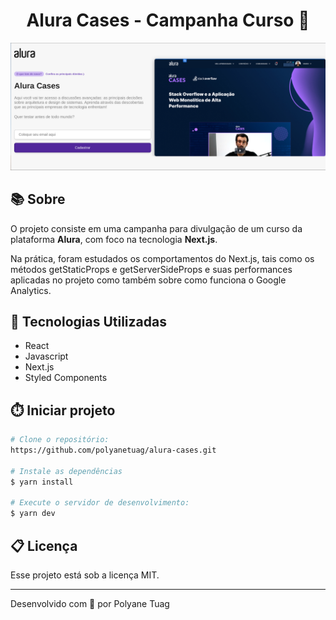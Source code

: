 <h1 align="center">Alura Cases - Campanha Curso 📓 </h1>

<div align="center">
    <img width='800' src="public/images/demoPage.png">
</div>

## 📚 Sobre
O projeto consiste em uma campanha para divulgação de um curso da plataforma **Alura**, com foco na tecnologia **Next.js**.

Na prática, foram estudados os comportamentos do Next.js, tais como os métodos getStaticProps e getServerSideProps e suas performances aplicadas no projeto como também sobre como funciona o Google Analytics.



## 🚀 Tecnologias Utilizadas
- React
- Javascript
- Next.js
- Styled Components


## ⏱️ Iniciar projeto

```bash
# Clone o repositório:
https://github.com/polyanetuag/alura-cases.git

# Instale as dependências
$ yarn install

# Execute o servidor de desenvolvimento:
$ yarn dev

```

## 📋 Licença
Esse projeto está sob a licença MIT. 

---

Desenvolvido com 💜 por Polyane Tuag
